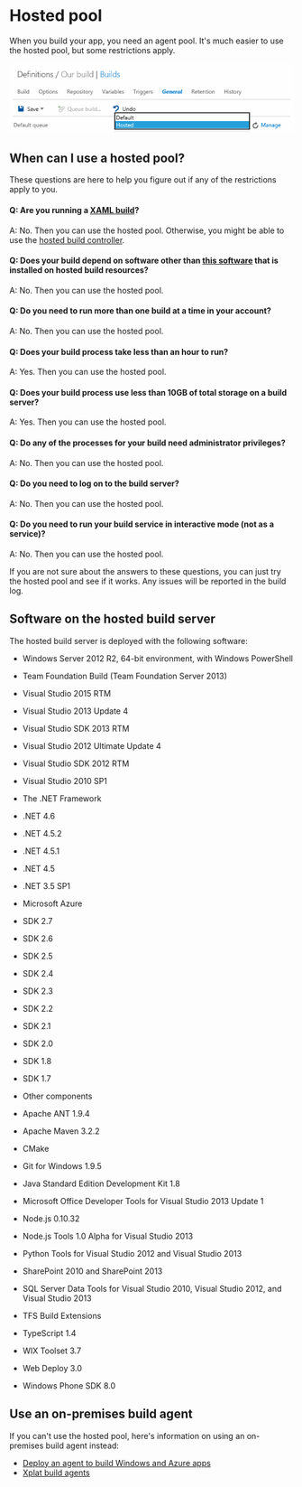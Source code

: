 <properties
	pageTitle="Hosted pool"
  description="Hosted pool"
  services="visual-studio-online"
  documentationCenter = ""
  authors="terryaustin"
  manager="terryaustin"
  editor="terryaustin" /> 

# Hosted pool


When you build your app, you need an agent pool. It's much easier to use the hosted pool, but some restrictions apply.



![Choose a queue connected to the hosted pool](./media/hosted-agent-pool/hosted-build-queue-selected-in-build-definition.png)


## When can I use a hosted pool?


These questions are here to help you figure out if any of the restrictions apply to you.


#### Q: Are you running a [XAML build](https://msdn.microsoft.com/en-us/library/ms181709%28v=vs.120%29.aspx)?


A: No. Then you can use the hosted pool. Otherwise, you might be able to use the [hosted build controller](../hosted-build-controller-vs.md).


#### Q: Does your build depend on software other than [this software](../hosted-agent-pool.md#software) that is installed on hosted build resources?


A: No. Then you can use the hosted pool.


#### Q: Do you need to run more than one build at a time in your account?


A: No. Then you can use the hosted pool.


#### Q: Does your build process take less than an hour to run?


A: Yes. Then you can use the hosted pool.


#### Q: Does your build process use less than 10GB of total storage on a build server?


A: Yes. Then you can use the hosted pool.


#### Q: Do any of the processes for your build need administrator privileges?


A: No. Then you can use the hosted pool.


#### Q: Do you need to log on to the build server?


A: No. Then you can use the hosted pool.


#### Q: Do you need to run your build service in interactive mode (not as a service)?


A: No. Then you can use the hosted pool.


If you are not sure about the answers to these questions, you can just try the hosted pool and see if it works. Any issues will be reported in the build log.






## Software on the hosted build server


The hosted build server is deployed with the following software:


- Windows Server 2012 R2, 64-bit environment, with Windows PowerShell
- Team Foundation Build (Team Foundation Server 2013)
- Visual Studio 2015 RTM
- Visual Studio 2013 Update 4
- Visual Studio SDK 2013 RTM
- Visual Studio 2012 Ultimate Update 4
- Visual Studio SDK 2012 RTM
- Visual Studio 2010 SP1
- The .NET Framework


 - .NET 4.6
 - .NET 4.5.2
 - .NET 4.5.1
 - .NET 4.5
 - .NET 3.5 SP1
- Microsoft Azure


 - SDK 2.7
 - SDK 2.6
 - SDK 2.5
 - SDK 2.4
 - SDK 2.3
 - SDK 2.2
 - SDK 2.1
 - SDK 2.0
 - SDK 1.8
 - SDK 1.7
- Other components


 - Apache ANT 1.9.4
 - Apache Maven 3.2.2
 - CMake
 - Git for Windows 1.9.5
 - Java Standard Edition Development Kit 1.8
 - Microsoft Office Developer Tools for Visual Studio 2013 Update 1
 - Node.js 0.10.32
 - Node.js Tools 1.0 Alpha for Visual Studio 2013
 - Python Tools for Visual Studio 2012 and Visual Studio 2013
 - SharePoint 2010 and SharePoint 2013
 - SQL Server Data Tools for Visual Studio 2010, Visual Studio 2012, and Visual Studio 2013
 - TFS Build Extensions
 - TypeScript 1.4
 - WIX Toolset 3.7
 - Web Deploy 3.0
 - Windows Phone SDK 8.0

## Use an on-premises build agent


If you can't use the hosted pool, here's information on using an on-premises build agent instead:


- [Deploy an agent to build Windows and Azure apps](https://msdn.microsoft.com/Library/vs/alm/Build/agents/windows)
- [Xplat build agents](https://msdn.microsoft.com/en-us/Library/vs/alm/Build/agents/xplat)
